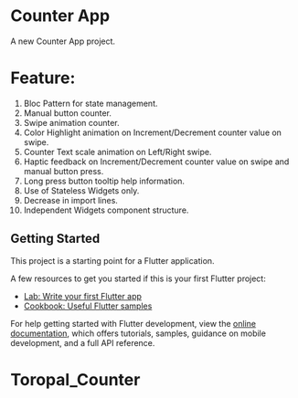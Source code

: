 # Counter App

A new Counter App project.

# Feature:
1. Bloc Pattern for state management.
2. Manual button counter.
3. Swipe animation counter.
4. Color Highlight animation on Increment/Decrement counter value on swipe.
5. Counter Text scale animation on Left/Right swipe.
6. Haptic feedback on Increment/Decrement counter value on swipe and manual button press.
7. Long press button tooltip help information.
8. Use of Stateless Widgets only.
9. Decrease in import lines.
10. Independent Widgets component structure.

## Getting Started

This project is a starting point for a Flutter application.

A few resources to get you started if this is your first Flutter project:

- [Lab: Write your first Flutter app](https://docs.flutter.dev/get-started/codelab)
- [Cookbook: Useful Flutter samples](https://docs.flutter.dev/cookbook)

For help getting started with Flutter development, view the
[online documentation](https://docs.flutter.dev/), which offers tutorials,
samples, guidance on mobile development, and a full API reference.
# Toropal_Counter
